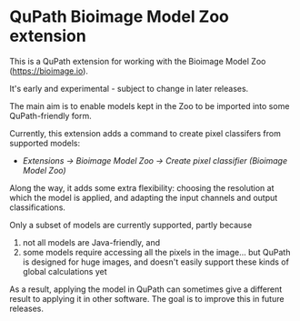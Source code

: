 # QuPath Bioimage Model Zoo extension

This is a QuPath extension for working with the Bioimage Model Zoo (https://bioimage.io).

It's early and experimental - subject to change in later releases.

The main aim is to enable models kept in the Zoo to be imported into some QuPath-friendly form.

Currently, this extension adds a command to create pixel classifers from supported models:

* *Extensions &rarr; Bioimage Model Zoo &rarr; Create pixel classifier (Bioimage Model Zoo)*

Along the way, it adds some extra flexibility: choosing the resolution at which the model is applied, and adapting the input channels and output classifications.

Only a subset of models are currently supported, partly because 

1. not all models are Java-friendly, and
2. some models require accessing all the pixels in the image... but QuPath is designed for huge images, and doesn't easily support these kinds of global calculations yet

As a result, applying the model in QuPath can sometimes give a different result to applying it in other software.
The goal is to improve this in future releases.